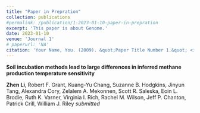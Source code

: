 ```yaml
---
title: "Paper in Prepration"
collection: publications
#permalink: /publication/1-2023-01-10-paper-in-prepration
excerpt: 'This paper is about Genome.'
date: 2023-01-10
venue: 'Journal 1'
# paperurl: 'NA'
citation: 'Your Name, You. (2009). &quot;Paper Title Number 1.&quot; <i>Journal 1</i>. 1(1).'
---
```

**Soil incubation methods lead to large differences in inferred methane production temperature sensitivity**

**Zhen Li**, Robert F. Grant, Kuang-Yu Chang, Suzanne B. Hodgkins, Jinyun Tang, Alexandra Cory, Zelalem A. Mekonnen, Scott R. Saleska, Eoin L. Brodie, Ruth K. Varner, Virginia I. Rich, Rachel M. Wilson, Jeff P. Chanton, Patrick Crill, William J. Riley
<i>submitted<i>
<!-- [Download paper here](http://academicpages.github.io/files/paper1.pdf) -->